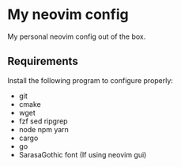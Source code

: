 # My neovim config

My personal neovim config out of the box.

## Requirements

Install the following program to configure properly:

-   git
-   cmake
-   wget
-   fzf sed ripgrep
-   node npm yarn
-   cargo
-   go
-   SarasaGothic font (If using neovim gui)
